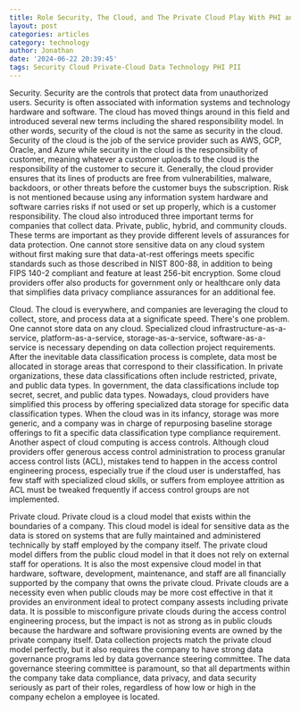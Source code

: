 ```yaml
---
title: Role Security, The Cloud, and The Private Cloud Play With PHI and PII
layout: post
categories: articles
category: technology
author: Jonathan
date: '2024-06-22 20:39:45'
tags: Security Cloud Private-Cloud Data Technology PHI PII
---
```


Security. Security are the controls that protect data from unauthorized users. Security is often associated with information systems and technology hardware and software. The cloud has moved things around in this field and introduced several new terms including the shared responsibility model. In other words, security of the cloud is not the same as security in the cloud. Security of the cloud is the job of the service provider such as AWS, GCP, Oracle, and Azure while security in the cloud is the responsibility of customer, meaning whatever a customer uploads to the cloud is the responsibility of the customer to secure it. Generally, the cloud provider ensures that its lines of products are free from vulnerabilities, malware, backdoors, or other threats before the customer buys the subscription. Risk is not mentioned because using any information system hardware and software carries risks if not used or set up properly, which is a customer responsibility. The cloud also introduced three important terms for companies that collect data. Private, public, hybrid, and community clouds. These terms are important as they provide different levels of assurances for data protection. One cannot store sensitive data on any cloud system without first making sure that data-at-rest offerings meets specific standards such as those described in NIST 800-88, in addition to being FIPS 140-2 compliant and feature at least 256-bit encryption. Some cloud providers offer also products for government only or healthcare only data that simplifies data privacy compliance assurances for an additional fee.

Cloud. The cloud is everywhere, and companies are leveraging the cloud to collect, store, and process data at a significate speed. There's one problem. One cannot store data on any cloud. Specialized cloud infrastructure-as-a-service, platform-as-a-service, storage-as-a-service, software-as-a-service is necessary depending on data collection project requirements. After the inevitable data classification process is complete, data most be allocated in storage areas that correspond to their classification. In private organizations, these data classifications often include restricted, private, and public data types. In government, the data classifications include top secret, secret, and public data types. Nowadays, cloud providers have simplified this process by offering specialized data storage for specific data classification types. When the cloud was in its infancy, storage was more generic, and a company was in charge of repurposing baseline storage offerings to fit a specific data classification type compliance requirement. Another aspect of cloud computing is access controls. Although cloud providers offer generous access control administration to process granular access control lists (ACL), mistakes tend to happen in the access control engineering process, especially true if the cloud user is understaffed, has few staff with specialized cloud skills, or suffers from employee attrition as ACL must be tweaked frequently if access control groups are not implemented.

Private cloud. Private cloud is a cloud model that exists within the boundaries of a company. This cloud model is ideal for sensitive data as the data is stored on systems that are fully maintained and administered technically by staff employed by the company itself. The private cloud model differs from the public cloud model in that it does not rely on external staff for operations. It is also the most expensive cloud model in that hardware, software, development, maintenance, and staff are all financially supported by the company that owns the private cloud. Private clouds are a necessity even when public clouds may be more cost effective in that it provides an environment ideal to protect company assests including private data. It is possible to misconfigure private clouds during the access control engineering process, but the impact is not as strong as in public clouds because the hardware and software provisioning events are owned by the private company itself. Data collection projects match the private cloud model perfectly, but it also requires the company to have strong data governance programs led by data governance steering committee. The data governance steering committee is paramount, so that all departments within the company take data compliance, data privacy, and data security seriously as part of their roles, regardless of how low or high in the company echelon a employee is located.